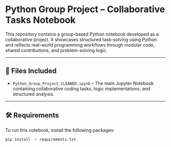 # Python Group Project – Collaborative Tasks Notebook

This repository contains a group-based Python notebook developed as a collaborative project. It showcases structured task-solving using Python and reflects real-world programming workflows through modular code, shared contributions, and problem-solving logic.

---

## 📁 Files Included

- `Python_Group_Project_CLEANED.ipynb` – The main Jupyter Notebook containing collaborative coding tasks, logic implementations, and structured analysis.

---

## 🛠 Requirements

To run this notebook, install the following packages:

```bash
pip install -r requirements.txt
